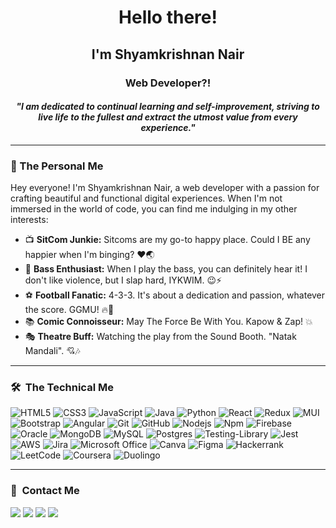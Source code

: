 <h1 align="center">Hello there!</h1>
<h2 align="center">I'm Shyamkrishnan Nair</h2>
<h3 align="center">Web Developer?!</h3>
<h4 align ="center"><i>"I am dedicated to continual learning and self-improvement, striving to live life to the fullest and extract the utmost value from every experience."</i></h4>

---

### 🌟 The Personal Me

Hey everyone! I'm Shyamkrishnan Nair, a web developer with a passion for crafting beautiful and functional digital experiences. When I'm not immersed in the world of code, you can find me indulging in my other interests:

- 📺 **SitCom Junkie:** Sitcoms are my go-to happy place. Could I BE any happier when I'm binging? ❤️🌏
- 🎸 **Bass Enthusiast:** When I play the bass, you can definitely hear it! I don't like violence, but I slap hard, IYKWIM. 😉⚡
- ⚽ **Football Fanatic:** 4-3-3. It's about a dedication and passion, whatever the score. GGMU! 🔥💪
- 📚 **Comic Connoisseur:** May The Force Be With You. Kapow & Zap! 💥
- 🎭 **Theatre Buff:** Watching the play from the Sound Booth. "Natak Mandali". 💘🎶
---
### 🛠 &nbsp;The Technical Me

![HTML5](https://img.shields.io/badge/-HTML5-%23E44D27?style=for-the-badge&logo=html5&logoColor=ffffff)
![CSS3](https://img.shields.io/badge/-CSS3-%231572B6?style=for-the-badge&logo=css3)
![JavaScript](https://img.shields.io/badge/-JavaScript-%23F7DF1C?style=for-the-badge&logo=javascript&logoColor=000000&labelColor=%23F7DF1C&color=%23FFCE5A)
![Java](https://img.shields.io/badge/java-%23ED8B00.svg?style=for-the-badge&logo=openjdk&logoColor=white)
![Python](http://img.shields.io/badge/-Python-3776AB?style=for-the-badge&logo=python&logoColor=ffffff)
![React](https://img.shields.io/badge/-React-61DAFB?style=for-the-badge&logo=react&logoColor=ffffff)
![Redux](https://img.shields.io/badge/redux-%23593d88.svg?style=for-the-badge&logo=redux&logoColor=white)
![MUI](https://img.shields.io/badge/MUI-%230081CB.svg?style=for-the-badge&logo=mui&logoColor=white)
![Bootstrap](https://img.shields.io/badge/bootstrap-%238511FA.svg?style=for-the-badge&logo=bootstrap&logoColor=white)
![Angular](https://img.shields.io/badge/angular-%23DD0031.svg?style=for-the-badge&logo=angular&logoColor=white)
![Git](https://img.shields.io/badge/-Git-%23F05032?style=for-the-badge&logo=git&logoColor=%23ffffff)
![GitHub](https://img.shields.io/badge/-GitHub-181717?style=for-the-badge&logo=github)
![Nodejs](https://img.shields.io/badge/-Nodejs-339933?style=for-the-badge&logo=Node.js&logoColor=ffffff)
![Npm](https://img.shields.io/badge/-npm-CB3837?style=for-the-badge&logo=npm)
![Firebase](https://img.shields.io/badge/-Firebase-FFCA28?style=for-the-badge&logo=firebase&logoColor=ffffff)
![Oracle](https://img.shields.io/badge/Oracle-F80000?style=for-the-badge&logo=oracle&logoColor=white)
![MongoDB](https://img.shields.io/badge/MongoDB-4EA94B?style=for-the-badge&logo=mongodb&logoColor=white)
![MySQL](https://img.shields.io/badge/mysql-4479A1.svg?style=for-the-badge&logo=mysql&logoColor=white)
![Postgres](https://img.shields.io/badge/postgres-%23316192.svg?style=for-the-badge&logo=postgresql&logoColor=white)
![Testing-Library](https://img.shields.io/badge/-TestingLibrary-%23E33332?style=for-the-badge&logo=testing-library&logoColor=white)
![Jest](https://img.shields.io/badge/-jest-%23C21325?style=for-the-badge&logo=jest&logoColor=white)
![AWS](https://img.shields.io/badge/AWS-%23FF9900.svg?style=for-the-badge&logo=amazon-aws&logoColor=white)
![Jira](https://img.shields.io/badge/jira-%230A0FFF.svg?style=for-the-badge&logo=jira&logoColor=white)
![Microsoft Office](https://img.shields.io/badge/Microsoft_Office-D83B01?style=for-the-badge&logo=microsoft-office&logoColor=white)
![Canva](https://img.shields.io/badge/Canva-%2300C4CC.svg?style=for-the-badge&logo=Canva&logoColor=white)
![Figma](https://img.shields.io/badge/figma-%23F24E1E.svg?style=for-the-badge&logo=figma&logoColor=white)
![Hackerrank](https://img.shields.io/badge/-Hackerrank-2EC866?style=for-the-badge&logo=HackerRank&logoColor=white)
![LeetCode](https://img.shields.io/badge/LeetCode-000000?style=for-the-badge&logo=LeetCode&logoColor=#d16c06)
![Coursera](https://img.shields.io/badge/Coursera-%230056D2.svg?style=for-the-badge&logo=Coursera&logoColor=white)
![Duolingo](https://img.shields.io/badge/Duolingo-%234DC730.svg?style=for-the-badge&logo=Duolingo&logoColor=white)

---

### 🤝 &nbsp;Contact Me
<a href="mailto:ShyamNair1112@gmail.com"><img src="https://img.shields.io/badge/-ShyamNair1112@gmail.com-D14836?style=flat&logo=Gmail&logoColor=white"/></a>
<a href="https://www.linkedin.com/in/shyamkrishnan-nair-skn16900/" target="_blank"><img src="https://img.shields.io/badge/-Shyamkrishnan Nair-0077B5?style=flat&logo=Linkedin&logoColor=white"/></a>
<a href="https://www.facebook.com/Shyamkrishnan.Nair.16/"><img src="https://img.shields.io/badge/-Shyamkrishnan Nair-1877F2?style=flat&logo=Facebook&logoColor=white"/></a>
<a href="https://www.instagram.com/jedi_master_krish/" target="_blank"><img src="https://img.shields.io/badge/-@jedi_master_krish-E4405F?style=flat&logo=Instagram&logoColor=white"/></a>
